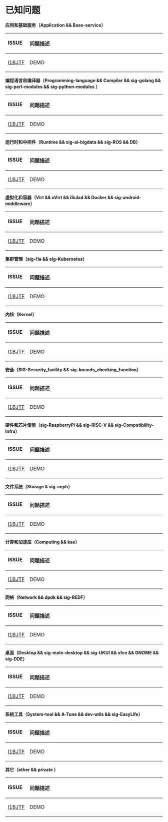 # 已知问题<a name="ZH-CN_TOPIC_0225731124"></a>
**应用和基础服务（Application && Base-service）**
<a name="table_fixed_1"></a>
<table><thead align="left"><tr id="row104971596432"><th class="cellrowborder" valign="top" width="9.66%" id="mcps1.2.3.1.1"><p id="p1649720994313"><a name="p1649720994313"></a><a name="p1649720994313"></a>ISSUE</p>
</th>
<th class="cellrowborder" valign="top" width="90.34%" id="mcps1.2.3.1.2"><p id="p8497129114312"><a name="p8497129114312"></a><a name="p8497129114312"></a>问题描述</p>
</th>
</tr>
</thead>
<tbody><tr id="row449716974316"><td class="cellrowborder" valign="top" width="9.66%" headers="mcps1.2.3.1.1 "><p id="p34974920436"><a name="p34974920436"></a><a name="p34974920436"></a><a href="https://gitee.com/openeuler/kernel/issues/I1BJTF?from=project-issue" target="_blank" rel="noopener noreferrer">I1BJTF</a></p>
</td>
<td class="cellrowborder" valign="top" width="90.34%" headers="mcps1.2.3.1.2 "><p id="p74971293436"><a name="p74971293436"></a><a name="p74971293436"></a><span>DEMO</span></p>
</td>
</tr>
</tr>
</tbody>
</table>

**编程语言和编译器（Programming-language && Compiler && sig-golang && sig-perl-modules && sig-python-modules ）**
<a name="table_fixed_2"></a>
<table><thead align="left"><tr id="row104971596432"><th class="cellrowborder" valign="top" width="9.66%" id="mcps1.2.3.1.1"><p id="p1649720994313"><a name="p1649720994313"></a><a name="p1649720994313"></a>ISSUE</p>
</th>
<th class="cellrowborder" valign="top" width="90.34%" id="mcps1.2.3.1.2"><p id="p8497129114312"><a name="p8497129114312"></a><a name="p8497129114312"></a>问题描述</p>
</th>
</tr>
</thead>
<tbody><tr id="row449716974316"><td class="cellrowborder" valign="top" width="9.66%" headers="mcps1.2.3.1.1 "><p id="p34974920436"><a name="p34974920436"></a><a name="p34974920436"></a><a href="https://gitee.com/openeuler/kernel/issues/I1BJTF?from=project-issue" target="_blank" rel="noopener noreferrer">I1BJTF</a></p>
</td>
<td class="cellrowborder" valign="top" width="90.34%" headers="mcps1.2.3.1.2 "><p id="p74971293436"><a name="p74971293436"></a><a name="p74971293436"></a><span>DEMO</span></p>
</td>
</tr>
</tr>
</tbody>
</table>

**运行时和中间件（Runtime && sig-ai-bigdata && sig-ROS && DB）**
<a name="table_fixed_3"></a>
<table><thead align="left"><tr id="row104971596432"><th class="cellrowborder" valign="top" width="9.66%" id="mcps1.2.3.1.1"><p id="p1649720994313"><a name="p1649720994313"></a><a name="p1649720994313"></a>ISSUE</p>
</th>
<th class="cellrowborder" valign="top" width="90.34%" id="mcps1.2.3.1.2"><p id="p8497129114312"><a name="p8497129114312"></a><a name="p8497129114312"></a>问题描述</p>
</th>
</tr>
</thead>
<tbody><tr id="row449716974316"><td class="cellrowborder" valign="top" width="9.66%" headers="mcps1.2.3.1.1 "><p id="p34974920436"><a name="p34974920436"></a><a name="p34974920436"></a><a href="https://gitee.com/openeuler/kernel/issues/I1BJTF?from=project-issue" target="_blank" rel="noopener noreferrer">I1BJTF</a></p>
</td>
<td class="cellrowborder" valign="top" width="90.34%" headers="mcps1.2.3.1.2 "><p id="p74971293436"><a name="p74971293436"></a><a name="p74971293436"></a><span>DEMO</span></p>
</td>
</tr>
</tr>
</tbody>
</table>

**虚拟化和容器（Virt && oVirt && iSulad && Docker && sig-android-middleware）**
<a name="table_fixed_4"></a>
<table><thead align="left"><tr id="row104971596432"><th class="cellrowborder" valign="top" width="9.66%" id="mcps1.2.3.1.1"><p id="p1649720994313"><a name="p1649720994313"></a><a name="p1649720994313"></a>ISSUE</p>
</th>
<th class="cellrowborder" valign="top" width="90.34%" id="mcps1.2.3.1.2"><p id="p8497129114312"><a name="p8497129114312"></a><a name="p8497129114312"></a>问题描述</p>
</th>
</tr>
</thead>
<tbody><tr id="row449716974316"><td class="cellrowborder" valign="top" width="9.66%" headers="mcps1.2.3.1.1 "><p id="p34974920436"><a name="p34974920436"></a><a name="p34974920436"></a><a href="https://gitee.com/openeuler/kernel/issues/I1BJTF?from=project-issue" target="_blank" rel="noopener noreferrer">I1BJTF</a></p>
</td>
<td class="cellrowborder" valign="top" width="90.34%" headers="mcps1.2.3.1.2 "><p id="p74971293436"><a name="p74971293436"></a><a name="p74971293436"></a><span>DEMO</span></p>
</td>
</tr>
</tr>
</tbody>
</table>

**集群管理（sig-Ha && sig-Kubernetes）**
<a name="table_fixed_5"></a>
<table><thead align="left"><tr id="row104971596432"><th class="cellrowborder" valign="top" width="9.66%" id="mcps1.2.3.1.1"><p id="p1649720994313"><a name="p1649720994313"></a><a name="p1649720994313"></a>ISSUE</p>
</th>
<th class="cellrowborder" valign="top" width="90.34%" id="mcps1.2.3.1.2"><p id="p8497129114312"><a name="p8497129114312"></a><a name="p8497129114312"></a>问题描述</p>
</th>
</tr>
</thead>
<tbody><tr id="row449716974316"><td class="cellrowborder" valign="top" width="9.66%" headers="mcps1.2.3.1.1 "><p id="p34974920436"><a name="p34974920436"></a><a name="p34974920436"></a><a href="https://gitee.com/openeuler/kernel/issues/I1BJTF?from=project-issue" target="_blank" rel="noopener noreferrer">I1BJTF</a></p>
</td>
<td class="cellrowborder" valign="top" width="90.34%" headers="mcps1.2.3.1.2 "><p id="p74971293436"><a name="p74971293436"></a><a name="p74971293436"></a><span>DEMO</span></p>
</td>
</tr>
</tr>
</tbody>
</table>

**内核（Kernel）**
<a name="table_fixed_6"></a>
<table><thead align="left"><tr id="row104971596432"><th class="cellrowborder" valign="top" width="9.66%" id="mcps1.2.3.1.1"><p id="p1649720994313"><a name="p1649720994313"></a><a name="p1649720994313"></a>ISSUE</p>
</th>
<th class="cellrowborder" valign="top" width="90.34%" id="mcps1.2.3.1.2"><p id="p8497129114312"><a name="p8497129114312"></a><a name="p8497129114312"></a>问题描述</p>
</th>
</tr>
</thead>
<tbody><tr id="row449716974316"><td class="cellrowborder" valign="top" width="9.66%" headers="mcps1.2.3.1.1 "><p id="p34974920436"><a name="p34974920436"></a><a name="p34974920436"></a><a href="https://gitee.com/openeuler/kernel/issues/I1BJTF?from=project-issue" target="_blank" rel="noopener noreferrer">I1BJTF</a></p>
</td>
<td class="cellrowborder" valign="top" width="90.34%" headers="mcps1.2.3.1.2 "><p id="p74971293436"><a name="p74971293436"></a><a name="p74971293436"></a><span>DEMO</span></p>
</td>
</tr>
</tr>
</tbody>
</table>

**安全（SIG-Security_facility && sig-bounds_checking_function）**
<a name="table_fixed_7"></a>
<table><thead align="left"><tr id="row104971596432"><th class="cellrowborder" valign="top" width="9.66%" id="mcps1.2.3.1.1"><p id="p1649720994313"><a name="p1649720994313"></a><a name="p1649720994313"></a>ISSUE</p>
</th>
<th class="cellrowborder" valign="top" width="90.34%" id="mcps1.2.3.1.2"><p id="p8497129114312"><a name="p8497129114312"></a><a name="p8497129114312"></a>问题描述</p>
</th>
</tr>
</thead>
<tbody><tr id="row449716974316"><td class="cellrowborder" valign="top" width="9.66%" headers="mcps1.2.3.1.1 "><p id="p34974920436"><a name="p34974920436"></a><a name="p34974920436"></a><a href="https://gitee.com/openeuler/kernel/issues/I1BJTF?from=project-issue" target="_blank" rel="noopener noreferrer">I1BJTF</a></p>
</td>
<td class="cellrowborder" valign="top" width="90.34%" headers="mcps1.2.3.1.2 "><p id="p74971293436"><a name="p74971293436"></a><a name="p74971293436"></a><span>DEMO</span></p>
</td>
</tr>
</tr>
</tbody>
</table>

**硬件和芯片使能（sig-RaspberryPi && sig-RISC-V && sig-Compatibility-Infra）**
<a name="table_fixed_8"></a>
<table><thead align="left"><tr id="row104971596432"><th class="cellrowborder" valign="top" width="9.66%" id="mcps1.2.3.1.1"><p id="p1649720994313"><a name="p1649720994313"></a><a name="p1649720994313"></a>ISSUE</p>
</th>
<th class="cellrowborder" valign="top" width="90.34%" id="mcps1.2.3.1.2"><p id="p8497129114312"><a name="p8497129114312"></a><a name="p8497129114312"></a>问题描述</p>
</th>
</tr>
</thead>
<tbody><tr id="row449716974316"><td class="cellrowborder" valign="top" width="9.66%" headers="mcps1.2.3.1.1 "><p id="p34974920436"><a name="p34974920436"></a><a name="p34974920436"></a><a href="https://gitee.com/openeuler/kernel/issues/I1BJTF?from=project-issue" target="_blank" rel="noopener noreferrer">I1BJTF</a></p>
</td>
<td class="cellrowborder" valign="top" width="90.34%" headers="mcps1.2.3.1.2 "><p id="p74971293436"><a name="p74971293436"></a><a name="p74971293436"></a><span>DEMO</span></p>
</td>
</tr>
</tr>
</tbody>
</table>

**文件系统（Storage & sig-ceph）**
<a name="table_fixed_9"></a>
<table><thead align="left"><tr id="row104971596432"><th class="cellrowborder" valign="top" width="9.66%" id="mcps1.2.3.1.1"><p id="p1649720994313"><a name="p1649720994313"></a><a name="p1649720994313"></a>ISSUE</p>
</th>
<th class="cellrowborder" valign="top" width="90.34%" id="mcps1.2.3.1.2"><p id="p8497129114312"><a name="p8497129114312"></a><a name="p8497129114312"></a>问题描述</p>
</th>
</tr>
</thead>
<tbody><tr id="row449716974316"><td class="cellrowborder" valign="top" width="9.66%" headers="mcps1.2.3.1.1 "><p id="p34974920436"><a name="p34974920436"></a><a name="p34974920436"></a><a href="https://gitee.com/openeuler/kernel/issues/I1BJTF?from=project-issue" target="_blank" rel="noopener noreferrer">I1BJTF</a></p>
</td>
<td class="cellrowborder" valign="top" width="90.34%" headers="mcps1.2.3.1.2 "><p id="p74971293436"><a name="p74971293436"></a><a name="p74971293436"></a><span>DEMO</span></p>
</td>
</tr>
</tr>
</tbody>
</table>

**计算和加速库（Computing && kae）**
<a name="table_fixed_10"></a>
<table><thead align="left"><tr id="row104971596432"><th class="cellrowborder" valign="top" width="9.66%" id="mcps1.2.3.1.1"><p id="p1649720994313"><a name="p1649720994313"></a><a name="p1649720994313"></a>ISSUE</p>
</th>
<th class="cellrowborder" valign="top" width="90.34%" id="mcps1.2.3.1.2"><p id="p8497129114312"><a name="p8497129114312"></a><a name="p8497129114312"></a>问题描述</p>
</th>
</tr>
</thead>
<tbody><tr id="row449716974316"><td class="cellrowborder" valign="top" width="9.66%" headers="mcps1.2.3.1.1 "><p id="p34974920436"><a name="p34974920436"></a><a name="p34974920436"></a><a href="https://gitee.com/openeuler/kernel/issues/I1BJTF?from=project-issue" target="_blank" rel="noopener noreferrer">I1BJTF</a></p>
</td>
<td class="cellrowborder" valign="top" width="90.34%" headers="mcps1.2.3.1.2 "><p id="p74971293436"><a name="p74971293436"></a><a name="p74971293436"></a><span>DEMO</span></p>
</td>
</tr>
</tr>
</tbody>
</table>

**网络（Network && dpdk && sig-REDF）**
<a name="table_fixed_11"></a>
<table><thead align="left"><tr id="row104971596432"><th class="cellrowborder" valign="top" width="9.66%" id="mcps1.2.3.1.1"><p id="p1649720994313"><a name="p1649720994313"></a><a name="p1649720994313"></a>ISSUE</p>
</th>
<th class="cellrowborder" valign="top" width="90.34%" id="mcps1.2.3.1.2"><p id="p8497129114312"><a name="p8497129114312"></a><a name="p8497129114312"></a>问题描述</p>
</th>
</tr>
</thead>
<tbody><tr id="row449716974316"><td class="cellrowborder" valign="top" width="9.66%" headers="mcps1.2.3.1.1 "><p id="p34974920436"><a name="p34974920436"></a><a name="p34974920436"></a><a href="https://gitee.com/openeuler/kernel/issues/I1BJTF?from=project-issue" target="_blank" rel="noopener noreferrer">I1BJTF</a></p>
</td>
<td class="cellrowborder" valign="top" width="90.34%" headers="mcps1.2.3.1.2 "><p id="p74971293436"><a name="p74971293436"></a><a name="p74971293436"></a><span>DEMO</span></p>
</td>
</tr>
</tr>
</tbody>
</table>

**桌面（Desktop && sig-mate-desktop && sig-UKUI && xfce && GNOME && sig-DDE）**
<a name="table_fixed_12"></a>
<table><thead align="left"><tr id="row104971596432"><th class="cellrowborder" valign="top" width="9.66%" id="mcps1.2.3.1.1"><p id="p1649720994313"><a name="p1649720994313"></a><a name="p1649720994313"></a>ISSUE</p>
</th>
<th class="cellrowborder" valign="top" width="90.34%" id="mcps1.2.3.1.2"><p id="p8497129114312"><a name="p8497129114312"></a><a name="p8497129114312"></a>问题描述</p>
</th>
</tr>
</thead>
<tbody><tr id="row449716974316"><td class="cellrowborder" valign="top" width="9.66%" headers="mcps1.2.3.1.1 "><p id="p34974920436"><a name="p34974920436"></a><a name="p34974920436"></a><a href="https://gitee.com/openeuler/kernel/issues/I1BJTF?from=project-issue" target="_blank" rel="noopener noreferrer">I1BJTF</a></p>
</td>
<td class="cellrowborder" valign="top" width="90.34%" headers="mcps1.2.3.1.2 "><p id="p74971293436"><a name="p74971293436"></a><a name="p74971293436"></a><span>DEMO</span></p>
</td>
</tr>
</tr>
</tbody>
</table>

**系统工具（System-tool && A-Tune && dev-utils && sig-EasyLife）**
<a name="table_fixed_13"></a>
<table><thead align="left"><tr id="row104971596432"><th class="cellrowborder" valign="top" width="9.66%" id="mcps1.2.3.1.1"><p id="p1649720994313"><a name="p1649720994313"></a><a name="p1649720994313"></a>ISSUE</p>
</th>
<th class="cellrowborder" valign="top" width="90.34%" id="mcps1.2.3.1.2"><p id="p8497129114312"><a name="p8497129114312"></a><a name="p8497129114312"></a>问题描述</p>
</th>
</tr>
</thead>
<tbody><tr id="row449716974316"><td class="cellrowborder" valign="top" width="9.66%" headers="mcps1.2.3.1.1 "><p id="p34974920436"><a name="p34974920436"></a><a name="p34974920436"></a><a href="https://gitee.com/openeuler/kernel/issues/I1BJTF?from=project-issue" target="_blank" rel="noopener noreferrer">I1BJTF</a></p>
</td>
<td class="cellrowborder" valign="top" width="90.34%" headers="mcps1.2.3.1.2 "><p id="p74971293436"><a name="p74971293436"></a><a name="p74971293436"></a><span>DEMO</span></p>
</td>
</tr>
</tr>
</tbody>
</table>

**其它（other && private ）**
<a name="table_fixed_14"></a>
<table><thead align="left"><tr id="row104971596432"><th class="cellrowborder" valign="top" width="9.66%" id="mcps1.2.3.1.1"><p id="p1649720994313"><a name="p1649720994313"></a><a name="p1649720994313"></a>ISSUE</p>
</th>
<th class="cellrowborder" valign="top" width="90.34%" id="mcps1.2.3.1.2"><p id="p8497129114312"><a name="p8497129114312"></a><a name="p8497129114312"></a>问题描述</p>
</th>
</tr>
</thead>
<tbody><tr id="row449716974316"><td class="cellrowborder" valign="top" width="9.66%" headers="mcps1.2.3.1.1 "><p id="p34974920436"><a name="p34974920436"></a><a name="p34974920436"></a><a href="https://gitee.com/openeuler/kernel/issues/I1BJTF?from=project-issue" target="_blank" rel="noopener noreferrer">I1BJTF</a></p>
</td>
<td class="cellrowborder" valign="top" width="90.34%" headers="mcps1.2.3.1.2 "><p id="p74971293436"><a name="p74971293436"></a><a name="p74971293436"></a><span>DEMO</span></p>
</td>
</tr>
</tr>
</tbody>
</table>
